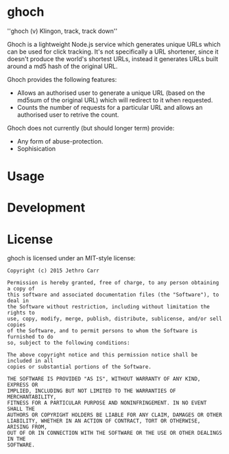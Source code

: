 # ghoch

''ghoch (v) Klingon, track, track down''

Ghoch is a lightweight Node.js service which generates unique URLs which can be
used for click tracking. It's not specifically a URL shortener, since it
doesn't produce the world's shortest URLs, instead it generates URLs built
around a md5 hash of the original URL.

Ghoch provides the following features:
* Allows an authorised user to generate a unique URL (based on the md5sum of
  the original URL) which will redirect to it when requested.
* Counts the number of requests for a particular URL and allows an authorised
  user to retrive the count.

Ghoch does not currently (but should longer term) provide:
* Any form of abuse-protection.
* Sophisication



# Usage



# Development



# License

ghoch is licensed under an MIT-style license:

    Copyright (c) 2015 Jethro Carr
    
    Permission is hereby granted, free of charge, to any person obtaining a copy of
    this software and associated documentation files (the "Software"), to deal in
    the Software without restriction, including without limitation the rights to
    use, copy, modify, merge, publish, distribute, sublicense, and/or sell copies
    of the Software, and to permit persons to whom the Software is furnished to do
    so, subject to the following conditions:
    
    The above copyright notice and this permission notice shall be included in all
    copies or substantial portions of the Software.
    
    THE SOFTWARE IS PROVIDED "AS IS", WITHOUT WARRANTY OF ANY KIND, EXPRESS OR
    IMPLIED, INCLUDING BUT NOT LIMITED TO THE WARRANTIES OF MERCHANTABILITY,
    FITNESS FOR A PARTICULAR PURPOSE AND NONINFRINGEMENT. IN NO EVENT SHALL THE
    AUTHORS OR COPYRIGHT HOLDERS BE LIABLE FOR ANY CLAIM, DAMAGES OR OTHER
    LIABILITY, WHETHER IN AN ACTION OF CONTRACT, TORT OR OTHERWISE, ARISING FROM,
    OUT OF OR IN CONNECTION WITH THE SOFTWARE OR THE USE OR OTHER DEALINGS IN THE
    SOFTWARE.

